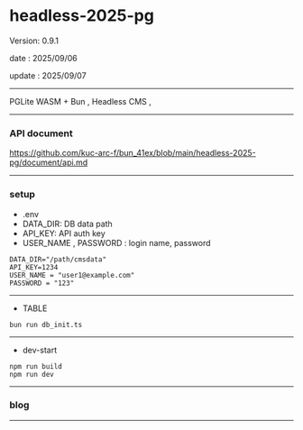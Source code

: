 # headless-2025-pg

 Version: 0.9.1

 date    : 2025/09/06

 update : 2025/09/07

***

PGLite WASM + Bun , Headless CMS , 

***
### API document

https://github.com/kuc-arc-f/bun_41ex/blob/main/headless-2025-pg/document/api.md

***
### setup
* .env
* DATA_DIR: DB data path 
* API_KEY: API auth key
* USER_NAME , PASSWORD : login name, password

```
DATA_DIR="/path/cmsdata"
API_KEY=1234
USER_NAME = "user1@example.com"
PASSWORD = "123"
```

***
* TABLE
```
bun run db_init.ts
```
***
* dev-start
```
npm run build
npm run dev
```

***
### blog


***

